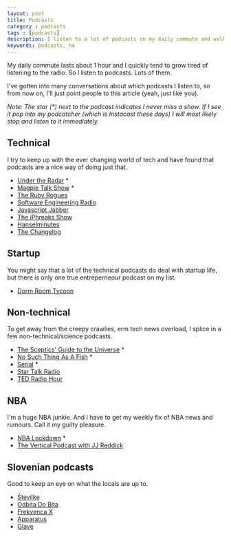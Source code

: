 ```yaml
---
layout: post
title: Podcasts
category : podcasts
tags : [podcasts]
description: I listen to a lot of podcasts on my daily commute and walks. Here are my current subscriptions.
keywords: podcasts, ha
---
```


My daily commute lasts about 1 hour and I quickly tend to grow tired of listening to the radio. So I listen to podcasts. Lots of them.

I've gotten into many conversations about which podcasts I listen to, so from now on, I'll just point people to this article (yeah, just like you).

_Note: The star (*) next to the podcast indicates I never miss a show. If I see it pop into my podcatcher (which is Instacast these days) I will most likely stop and listen to it immediately._

## Technical

I try to keep up with the ever changing world of tech and have found that podcasts are a nice way of doing just that.

* [Under the Radar](https://www.relay.fm/radar) *
* [Magpie Talk Show](http://samnewman.io/podcast/) *
* [The Ruby Rogues](https://devchat.tv/ruby-rogues/)
* [Software Engineering Radio](http://www.se-radio.net)
* [Javascript Jabber](https://devchat.tv/js-jabber/)
* [The iPhreaks Show](https://devchat.tv/iphreaks)
* [Hanselminutes](http://hanselminutes.com)
* [The Changelog](https://changelog.com/podcast/)

## Startup

You might say that a lot of the technical podcasts do deal with startup life, but there is only one true entreperneour podcast on my list.

* [Dorm Room Tycoon](http://drt.fm)

## Non-technical

To get away from the creepy crawlies, erm tech news overload, I splice in a few non-technical/science podcasts.

* [The Sceptics' Guide to the Universe](http://www.theskepticsguide.org) *
* [No Such Thing As A Fish](http://qi.com/podcast/) *
* [Serial](https://serialpodcast.org) *
* [Star Talk Radio](http://www.startalkradio.net)
* [TED Radio Hour](http://www.npr.org/programs/ted-radio-hour/)

## NBA

I'm a huge NBA junkie. And I have to get my weekly fix of NBA news and rumours. Call it my guilty pleasure.

* [NBA Lockdown](http://espn.go.com/espnradio/podcast/archive?id=3634017) *
* [The Vertical Podcast with JJ Reddick](http://sports.yahoo.com/author/jj-redick/)

## Slovenian podcasts

Good to keep an eye on what the locals are up to.

* [Številke](http://www.rtvslo.si/stevilke)
* [Odbita Do Bita](http://val202.rtvslo.si/odbita/)
* [Frekvenca X](http://val202.rtvslo.si/frekvencax/)
* [Apparatus](http://apparatus.si/oddaja/pogovor/)
* [Glave](http://apparatus.si/oddaja/glave/)
